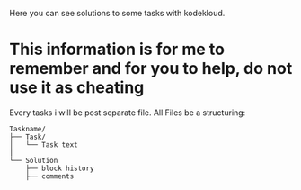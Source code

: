 Here you can see solutions to some tasks with kodekloud.

# This information is for me to remember and for you to help, do not use it as cheating

Every tasks i will be post separate file.
All Files be a structuring:
```
Taskname/
├── Task/
│   └── Task text
|
└── Solution
    ├── block history
    ├── comments

```
